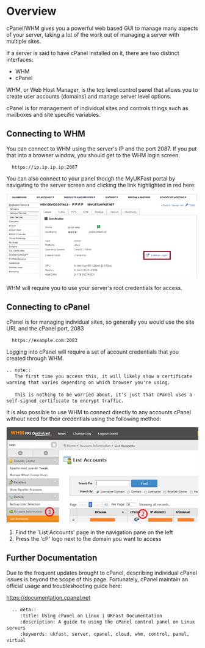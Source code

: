 # Overview

cPanel/WHM gives you a powerful web based GUI to manage many aspects of your server, taking a lot of the work out of managing a server with multiple sites.

If a server is said to have cPanel installed on it, there are two distinct interfaces:

* WHM
* cPanel

WHM, or Web Host Manager, is the top level control panel that allows you to create user accounts (domains) and manage server level options.

cPanel is for management of individual sites and controls things such as mailboxes and site specific variables.

## Connecting to WHM

You can connect to WHM using the server's IP and the port 2087. If you put that into a browser window, you should get to the WHM login screen.

```console
  https://ip.ip.ip.ip:2087
```

You can also connect to your panel though the MyUKFast portal by navigating to the server screen and clicking the link highlighted in red here:

![WHM login](files/cpanel_ukfast_login.png)

WHM will require you to use your server's root credentials for access.

## Connecting to cPanel

cPanel is for managing individual sites, so generally you would use the site URL and the cPanel port, 2083

```console
  https://example.com:2083
```

Logging into cPanel will require a set of account credentials that you created through WHM.

```eval_rst
.. note::
   The first time you access this, it will likely show a certificate warning that varies depending on which browser you're using.

   This is nothing to be worried about, it's just that cPanel uses a self-signed certificate to encrypt traffic.
```

It is also possible to use WHM to connect directly to any accounts cPanel without need for their credentials using the following method:

![cPanel Login](files/cPanellogin.png)

1. Find the 'List Accounts' page in the navigation pane on the left
2. Press the 'cP' logo next to the domain you want to access

## Further Documentation

Due to the frequent updates brought to cPanel, describing individual cPanel issues is beyond the scope of this page. Fortunately, cPanel maintain an official usage and troubleshooting guide here:

<https://documentation.cpanel.net>

```eval_rst
  .. meta::
     :title: Using cPanel on Linux | UKFast Documentation
     :description: A guide to using the cPanel control panel on Linux servers
     :keywords: ukfast, server, cpanel, cloud, whm, control, panel, virtual
